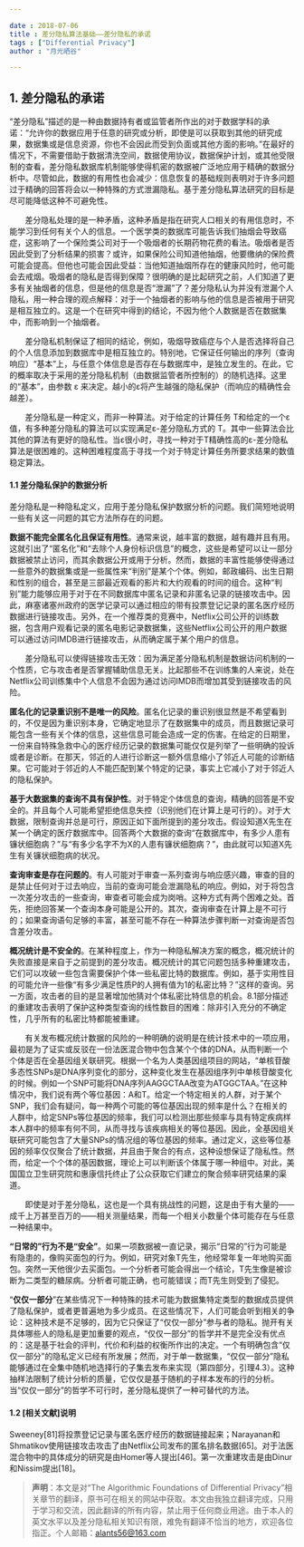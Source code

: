 ```yaml
---

date : 2018-07-06
title : 差分隐私算法基础——差分隐私的承诺
tags : ["Differential Privacy"]
author : "月光晒谷"

---
```





## 1. 差分隐私的承诺

“差分隐私”描述的是一种由数据持有者或监管者所作出的对于数据学科的承诺：“允许你的数据应用于任意的研究或分析，即使是可以获取到其他的研究成果，数据集或是信息资源，你也不会因此而受到负面或其他方面的影响。”在最好的情况下，不需要借助于数据清洗空间，数据使用协议，数据保护计划，或其他受限制的查看，差分隐私数据库机制能够使得机密的数据被广泛地应用于精确的数据分析中。尽管如此，数据的有用性也会减少：信息恢复的基础规则表明对于许多问题过于精确的回答将会以一种特殊的方式泄漏隐私。基于差分隐私算法研究的目标是尽可能降低这种不可避免性。

<!--more-->

&nbsp; &nbsp; &nbsp; &nbsp;差分隐私处理的是一种矛盾，这种矛盾是指在研究人口相关的有用信息时，不能学习到任何有关个人的信息。一个医学类的数据库可能告诉我们抽烟会导致癌症，这影响了一个保险类公司对于一个吸烟者的长期药物花费的看法。吸烟者是否因此受到了分析结果的损害？或许，如果保险公司知道他抽烟，他要缴纳的保险费可能会提高。但他也可能会因此受益：当他知道抽烟所存在的健康风险时，他可能会去戒烟。吸烟者的隐私是否得到保障？很明确的是比起研究之前，人们知道了更多有关抽烟者的信息，但是他的信息是否“泄漏”了？差分隐私认为并没有泄漏个人隐私，用一种合理的观点解释：对于一个抽烟者的影响与他的信息是否被用于研究是相互独立的。这是一个在研究中得到的结论，不因为他个人数据是否在数据集中，而影响到一个抽烟者。

&nbsp; &nbsp; &nbsp; &nbsp;差分隐私机制保证了相同的结论，例如，吸烟导致癌症与个人是否选择将自己的个人信息添加到数据库中是相互独立的。特别地，它保证任何输出的序列（查询响应）“基本”上，与任意个体信息是否存在与数据库中，是独立发生的。在此，它的概率取决于采用的差分隐私机制（由数据监管者所控制的）的随机选择。这里的“基本”，由参数 &epsilon; 来决定。越小的&epsilon;将产生越强的隐私保护（而响应的精确性会越差）。

&nbsp; &nbsp; &nbsp; &nbsp;差分隐私是一种定义，而非一种算法。对于给定的计算任务 T和给定的一个&epsilon;值，有多种差分隐私的算法可以实现满足&epsilon;-差分隐私方式的 T。其中一些算法会比其他的算法有更好的隐私性。当&epsilon;很小时，寻找一种对于T精确性高的&epsilon;-差分隐私算法是很困难的。这种困难程度高于寻找一个对于特定计算任务所要求结果的数值稳定算法。



#### 1.1 差分隐私保护的数据分析
差分隐私是一种隐私定义，应用于差分隐私保护数据分析的问题。我们简短地说明一些有关这一问题的其它方法所存在的问题。

__数据不能完全匿名化且保证有用性__。通常来说，越丰富的数据，越有趣并且有用。这就引出了“匿名化”和“去除个人身份标识信息”的概念，这些是希望可以让一部分数据被禁止访问，而其余数据公开或用于分析。然而，数据的丰富性能够使得通过一些意外的数据集或是一些属性来“判别”是某个个体。例如，邮政编码、出生日期和性别的组合，甚至是三部最近观看的影片和大约观看的时间的组合。这种“判别”能力能够应用于对于在不同数据库中匿名记录和非匿名记录的链接攻击中。因此，麻塞诸塞州政府的医学记录可以通过相应的带有投票登记记录的匿名医疗经历数据进行链接攻击。另外，在一个推荐类的竞赛中，Netflix公司公开的训练数据，包含用户观看记录的匿名电影记录数据集，这些Netflix公司公开的用户数据可以通过访问IMDB进行链接攻击，从而确定属于某个用户的信息。


&nbsp; &nbsp; &nbsp; &nbsp;差分隐私可以使得链接攻击无效：因为满足差分隐私机制是数据访问机制的一个性质，它与攻击者是否掌握辅助信息无关。比起那些不在训练集的人来说，处在Netflix公司训练集中个人信息不会因为通过访问IMDB而增加其受到链接攻击的风险。

__匿名化的记录重识别不是唯一的风险__。匿名化记录的重识别很显然是不希望看到的，不仅是因为重识别本身，它确定地显示了在数据集中的成员，而且数据记录可能包含一些有关个体的信息，这些信息可能会造成一定的伤害。在给定的日期里，一份来自特殊急救中心的医疗经历记录的数据集可能仅仅是列举了一些明确的投诉或者是诊断。在那天，邻近的人进行诊断这一额外信息缩小了邻近人可能的诊断结果。它可能对于邻近的人不能匹配到某个特定的记录，事实上它减小了对于邻近人的隐私保护。

__基于大数据集的查询不具有保护性__。对于特定个体信息的查询，精确的回答是不安全的。并且每个人可能希望拒绝信息失控（识别他们在计算上是可行的）。对于大数据，限制查询并总是可行，原因正如下面所提到的差分攻击。假设知道X先生在某一个确定的医疗数据库中。回答两个大数据的查询“在数据库中，有多少人患有镰状细胞病？”与“有多少名字不为X的人患有镰状细胞病？”，由此就可以知道X先生有关镰状细胞病的状况。

__查询审查是存在问题的__。有人可能对于审查一系列查询与响应感兴趣，审查的目的是禁止任何对于过去响应，当前的查询可能会泄漏隐私的响应。例如，对于将包含一次差分攻击的一些查询，审查者可能会成为岗哨。这种方式有两个困难之处。首先，拒绝回答某一个查询本身可能是公开的。其次，查询审查在计算上是不可行的；如果查询语句足够的丰富，甚至可能不存在一种算法步骤判断一对查询是否包含差分攻击。

__概况统计是不安全的__。在某种程度上，作为一种隐私解决方案的概念，概况统计的失败直接是来自于之前提到的差分攻击。概况统计的其它问题包括多种重建攻击，它们可以攻破一些包含需要保护个体一些私密比特的数据库。例如，基于实用性目的可能允许一些像“有多少满足性质P的人拥有值为1的私密比特？”这样的查询。另一方面，攻击者的目的是显著增加他猜对个体私密比特信息的机会。8.1部分描述的重建攻击表明了保护这种类型查询的线性数目的困难：除非引入充分的不确定性，几乎所有的私密比特都能被重建。

&nbsp; &nbsp; &nbsp; &nbsp;有关发布概况统计数据的风险的一种明确的说明是在统计技术中的一项应用，最初是为了证实或反驳在一份法医混合物中包含某个个体的DNA，从而判断一个个体是否在全基因组关联研究。根据一个名为人类基因组项目的网站，“单核苷酸多态性SNPs是DNA序列变化的部分，这种变化发生在基因组序列中单核苷酸变化的时候。例如一个SNP可能将DNA序列AAGGCTAA改变为ATGGCTAA。”在这种情况中，我们说有两个等位基因：A和T。给定一个特定相关的人群，对于某个SNP，我们会有疑问，每一种两个可能的等位基因出现的频率是什么？在相关的人群中，给定SNPs等位基因的频率，我们可以检测出那些频率与具有特定疾病样本人群中的频率有何不同，从而寻找与该疾病相关的等位基因。因此，全基因组关联研究可能包含了大量SNPs的情况组的等位基因的频率。通过定义，这些等位基因的频率仅仅聚合了统计数据，并且由于聚合的有点，这种设想保证了隐私性。然而，给定一个个体的基因数据，理论上可以判断该个体属于哪一种组中。对此，美国国立卫生研究院和惠康信托终止了公众获取它们建立的聚合频率研究结果的渠道。

&nbsp; &nbsp; &nbsp; &nbsp;即使是对于差分隐私，这也是一个具有挑战性的问题，这是由于有大量的——成千上万甚至百万的——相关测量结果，而每一个相关小数量个体可能存在与任意一种结果中。

__“日常的”行为不是“安全”__。如果一项数据被一直记录，揭示“日常的”行为可能是有隐患的，像购买面包的行为。例如，研究对象T先生，他经常年复一年地购买面包。突然一天他很少去买面包。一个分析者可能会得出一个结论，T先生像是被诊断为二类型的糖尿病。分析者可能正确，也可能错误；而T先生则受到了侵犯。

“__仅仅一部分__”在某些情况下一种特殊的技术可能为数据集特定类型的数据成员提供了隐私保护，或者更普遍地为多少成员。在这些情况下，人们可能会听到相关的争论：这种技术是不足够的，因为它只保证了“仅仅一部分”参与者的隐私。抛开有关具体哪些人的隐私是更加重要的观点，“仅仅一部分”的哲学并不是完全没有优点的：这是基于社会的评判，代价和利益的权衡所作出的决定。一个有明确包含“仅仅一部分”的隐私定义已经有所发展；然而，对于单一数据集，“仅仅一部分”隐私能够通过在全集中随机地选择行的子集去发布来实现（第四部分，引理4.3）。这种抽样法限制了统计分析的质量，它仅仅是基于随机的子样本发布的行的分析。当“仅仅一部分”的哲学不可行时，差分隐私提供了一种可替代的方法。

#### 1.2 [相关文献]说明

Sweeney[81]将投票登记记录与匿名医疗经历的数据链接起来；Narayanan和Shmatikov使用链接攻击攻击了由Netflix公司发布的匿名排名数据[65]。对于法医混合物中的具体成分的研究是由Homer等人提出[46]。第一次重建攻击是由Dinur和Nissim提出[18]。




> __声明__：本文是对“The Algorithmic Foundations of Differential Privacy”相关章节的翻译，原书可在相关的网站中获取。本文由我独立翻译完成，只用于学习和交流，因此翻译的所有内容，禁止用于任何商业用途。由于本人的英文水平以及差分隐私相关知识有限，难免有翻译不恰当的地方，欢迎各位指正。个人邮箱：<alants56@163.com>




















